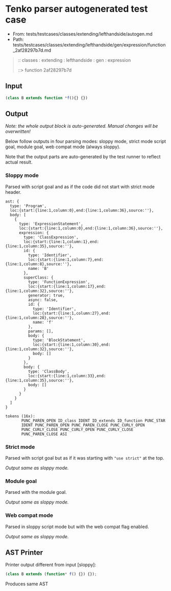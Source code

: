 # Tenko parser autogenerated test case

- From: tests/testcases/classes/extending/lefthandside/autogen.md
- Path: tests/testcases/classes/extending/lefthandside/gen/expression/function_2af28297b7d.md

> :: classes : extending : lefthandside : gen : expression
>
> ::> function 2af28297b7d

## Input


`````js
(class B extends function *f(){} {})
`````

## Output

_Note: the whole output block is auto-generated. Manual changes will be overwritten!_

Below follow outputs in four parsing modes: sloppy mode, strict mode script goal, module goal, web compat mode (always sloppy).

Note that the output parts are auto-generated by the test runner to reflect actual result.

### Sloppy mode

Parsed with script goal and as if the code did not start with strict mode header.

`````
ast: {
  type: 'Program',
  loc:{start:{line:1,column:0},end:{line:1,column:36},source:''},
  body: [
    {
      type: 'ExpressionStatement',
      loc:{start:{line:1,column:0},end:{line:1,column:36},source:''},
      expression: {
        type: 'ClassExpression',
        loc:{start:{line:1,column:1},end:{line:1,column:35},source:''},
        id: {
          type: 'Identifier',
          loc:{start:{line:1,column:7},end:{line:1,column:8},source:''},
          name: 'B'
        },
        superClass: {
          type: 'FunctionExpression',
          loc:{start:{line:1,column:17},end:{line:1,column:32},source:''},
          generator: true,
          async: false,
          id: {
            type: 'Identifier',
            loc:{start:{line:1,column:27},end:{line:1,column:28},source:''},
            name: 'f'
          },
          params: [],
          body: {
            type: 'BlockStatement',
            loc:{start:{line:1,column:30},end:{line:1,column:32},source:''},
            body: []
          }
        },
        body: {
          type: 'ClassBody',
          loc:{start:{line:1,column:33},end:{line:1,column:35},source:''},
          body: []
        }
      }
    }
  ]
}

tokens (16x):
       PUNC_PAREN_OPEN ID_class IDENT ID_extends ID_function PUNC_STAR
       IDENT PUNC_PAREN_OPEN PUNC_PAREN_CLOSE PUNC_CURLY_OPEN
       PUNC_CURLY_CLOSE PUNC_CURLY_OPEN PUNC_CURLY_CLOSE
       PUNC_PAREN_CLOSE ASI
`````

### Strict mode

Parsed with script goal but as if it was starting with `"use strict"` at the top.

_Output same as sloppy mode._

### Module goal

Parsed with the module goal.

_Output same as sloppy mode._

### Web compat mode

Parsed in sloppy script mode but with the web compat flag enabled.

_Output same as sloppy mode._

## AST Printer

Printer output different from input [sloppy]:

````js
(class B extends (function* f() {}) {});
````

Produces same AST
